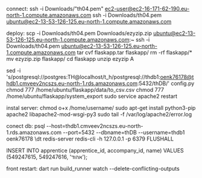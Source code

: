 connect:
ssh -i Downloads/"th04.pem" ec2-user@ec2-16-171-62-190.eu-north-1.compute.amazonaws.com
ssh -i Downloads/th04.pem ubuntu@ec2-13-53-126-125.eu-north-1.compute.amazonaws.com

deploy:
scp -i Downloads/th04.pem  Downloads/ezyzip.zip ubuntu@ec2-13-53-126-125.eu-north-1.compute.amazonaws.com:~
ssh -i Downloads/th04.pem ubuntu@ec2-13-53-126-125.eu-north-1.compute.amazonaws.com
tar cvf flaskapp.tar flaskapp/
rm -rf flaskapp/*
mv ezyzip.zip flaskapp/
cd flaskapp
unzip ezyzip
A

sed -i 's/postgresql:\/\/postgres:TH@localhost\/t_h/postgresql:\/\/thdb1:oenk76178@thdb1.cmveev2ncszs.eu-north-1.rds.amazonaws.com:5432\/thDB/' config.py
chmod 777 /home/ubuntu/flaskapp/data/to_csv.csv
chmod 777 /home/ubuntu/flaskapp/system_export
sudo service apache2 restart

instal server:
chmod o+x /home/username/
sudo apt-get install python3-pip apache2 libapache2-mod-wsgi-py3
sudo tail -f /var/log/apache2/error.log

conect db:
psql --host=thdb1.cmveev2ncszs.eu-north-1.rds.amazonaws.com --port=5432 --dbname=thDB --username=thdb1
oenk76178
\dt
redis-server
redis-cli -h 127.0.0.1 -p 6379 
FLUSHALL

INSERT INTO apprentice (apprentice_id, accompany_id, name) 
  VALUES (549247615, 549247616,  'אהוד');



front restart:
dart run build_runner watch --delete-conflicting-outputs





